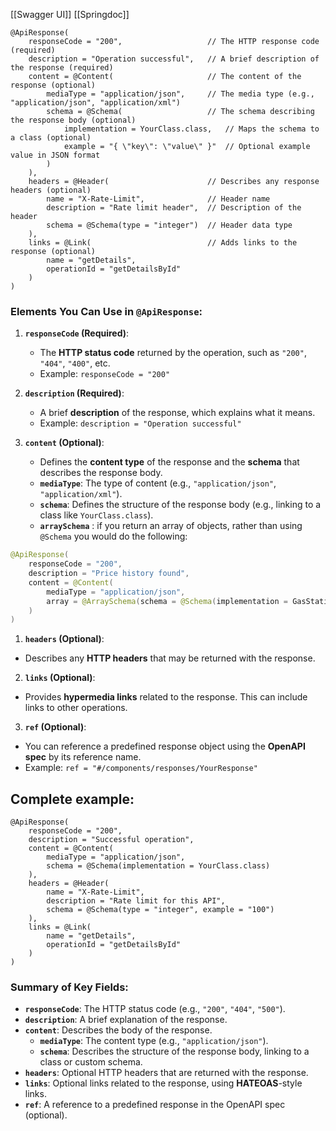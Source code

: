 [[Swagger UI]] [[Springdoc]]

```
@ApiResponse(
    responseCode = "200",                   // The HTTP response code (required)
    description = "Operation successful",   // A brief description of the response (required)
    content = @Content(                     // The content of the response (optional)
        mediaType = "application/json",     // The media type (e.g., "application/json", "application/xml")
        schema = @Schema(                   // The schema describing the response body (optional)
            implementation = YourClass.class,   // Maps the schema to a class (optional)
            example = "{ \"key\": \"value\" }"  // Optional example value in JSON format
        )
    ),
    headers = @Header(                      // Describes any response headers (optional)
        name = "X-Rate-Limit",              // Header name
        description = "Rate limit header",  // Description of the header
        schema = @Schema(type = "integer")  // Header data type
    ),
    links = @Link(                          // Adds links to the response (optional)
        name = "getDetails", 
        operationId = "getDetailsById"
    )
)

```

### Elements You Can Use in `@ApiResponse`:

1. **`responseCode` (Required)**:
    
    - The **HTTP status code** returned by the operation, such as `"200"`, `"404"`, `"400"`, etc.
    - Example: `responseCode = "200"`
2. **`description` (Required)**:
    
    - A brief **description** of the response, which explains what it means.
    - Example: `description = "Operation successful"`
3. **`content` (Optional)**:
    
    - Defines the **content type** of the response and the **schema** that describes the response body.
    - **`mediaType`**: The type of content (e.g., `"application/json"`, `"application/xml"`).
    - **`schema`**: Defines the structure of the response body (e.g., linking to a class like `YourClass.class`).
    - **`arraySchema`** : if you return an array of objects, rather than using `@Schema` you would do the following:
```java
@ApiResponse(
    responseCode = "200", 
    description = "Price history found", 
    content = @Content(
        mediaType = "application/json", 
        array = @ArraySchema(schema = @Schema(implementation = GasStationPriceHistoryDTO.class))
    )
)
```

1. **`headers` (Optional)**:

- Describes any **HTTP headers** that may be returned with the response.
2. **`links` (Optional)**:

- Provides **hypermedia links** related to the response. This can include links to other operations.

3. **`ref` (Optional)**:

- You can reference a predefined response object using the **OpenAPI spec** by its reference name.
- Example: `ref = "#/components/responses/YourResponse"`

## Complete example:
```
@ApiResponse(
    responseCode = "200", 
    description = "Successful operation",
    content = @Content(
        mediaType = "application/json", 
        schema = @Schema(implementation = YourClass.class)
    ),
    headers = @Header(
        name = "X-Rate-Limit", 
        description = "Rate limit for this API", 
        schema = @Schema(type = "integer", example = "100")
    ),
    links = @Link(
        name = "getDetails",
        operationId = "getDetailsById"
    )
)
```

### Summary of Key Fields:

- **`responseCode`**: The HTTP status code (e.g., `"200"`, `"404"`, `"500"`).
- **`description`**: A brief explanation of the response.
- **`content`**: Describes the body of the response.
    - **`mediaType`**: The content type (e.g., `"application/json"`).
    - **`schema`**: Describes the structure of the response body, linking to a class or custom schema.
- **`headers`**: Optional HTTP headers that are returned with the response.
- **`links`**: Optional links related to the response, using **HATEOAS**-style links.
- **`ref`**: A reference to a predefined response in the OpenAPI spec (optional).